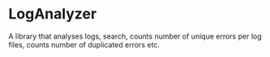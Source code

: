 # LogAnalyzer
A library that analyses logs, search, counts number of unique errors per log files, counts number of duplicated errors etc.
